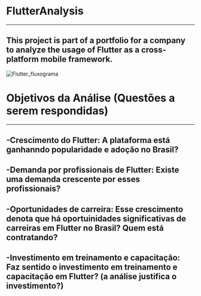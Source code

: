 # FlutterAnalysis
____________________________________________________________________________________________________________________________
## This project is part of a portfolio for a company to analyze the usage of Flutter as a cross-platform mobile framework.



![Flutter_fluxograma](https://github.com/Prussak/FlutterAnalysis/assets/60240971/7cb907ff-b8e5-4a66-b873-58fddf5835bc)


# Objetivos da Análise (Questões a serem respondidas)
____________________________________________________________________________________________________________________________

## -Crescimento do Flutter: A plataforma está ganhanndo popularidade e adoção no Brasil?

## -Demanda por profissionais de Flutter: Existe uma demanda crescente por esses profissionais?

## -Oportunidades de carreira: Esse crescimento denota que há oportuinidades significativas de carreiras em Flutter no Brasil? Quem está contratando?

## -Investimento em treinamento e capacitação: Faz sentido o investimento em treinamento e capacitação em Flutter? (a análise justifica o investimento?)


